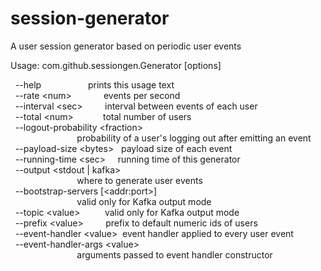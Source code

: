 # session-generator

A user session generator based on periodic user events

Usage: com.github.sessiongen.Generator [options]

  --help                   prints this usage text\
  --rate &lt;num&gt;             events per second\
  --interval &lt;sec&gt;         interval between events of each user\
  --total &lt;num&gt;            total number of users\
  --logout-probability &lt;fraction&gt;\
                           probability of a user's logging out after emitting an event\
  --payload-size &lt;bytes&gt;   payload size of each event\
  --running-time &lt;sec&gt;     running time of this generator\
  --output &lt;stdout | kafka&gt;\
                           where to generate user events\
  --bootstrap-servers [&lt;addr:port&gt;]\
                           valid only for Kafka output mode\
  --topic &lt;value&gt;          valid only for Kafka output mode\
  --prefix &lt;value&gt;         prefix to default numeric ids of users\
  --event-handler &lt;value&gt;  event handler applied to every user event\
  --event-handler-args &lt;value&gt;\
                           arguments passed to event handler constructor